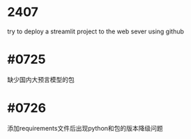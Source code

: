# 2407
try to deploy a streamlit project to the web sever using github

# #0725
缺少国内大预言模型的包
# #0726
添加requirements文件后出现python和包的版本降级问题
